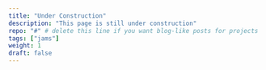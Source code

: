```yaml
---
title: "Under Construction"
description: "This page is still under construction"
repo: "#" # delete this line if you want blog-like posts for projects
tags: ["jams"]
weight: 1
draft: false
---
```

